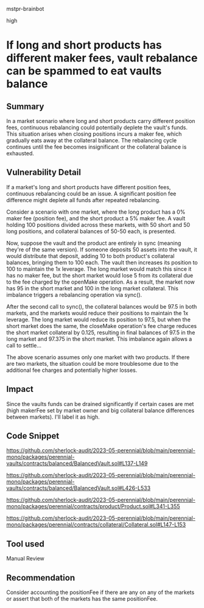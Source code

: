 mstpr-brainbot

high

# If long and short products has different maker fees, vault rebalance can be spammed to eat vaults balance

## Summary
In a market scenario where long and short products carry different position fees, continuous rebalancing could potentially deplete the vault's funds. This situation arises when closing positions incurs a maker fee, which gradually eats away at the collateral balance. The rebalancing cycle continues until the fee becomes insignificant or the collateral balance is exhausted.
## Vulnerability Detail
If a market's long and short products have different position fees, continuous rebalancing could be an issue. A significant position fee difference might deplete all funds after repeated rebalancing.

Consider a scenario with one market, where the long product has a 0% maker fee (position fee), and the short product a 5% maker fee. A vault holding 100 positions divided across these markets, with 50 short and 50 long positions, and collateral balances of 50-50 each, is presented.

Now, suppose the vault and the product are entirely in sync (meaning they're of the same version). If someone deposits 50 assets into the vault, it would distribute that deposit, adding 10 to both product's collateral balances, bringing them to 100 each. The vault then increases its position to 100 to maintain the 1x leverage. The long market would match this since it has no maker fee, but the short market would lose 5 from its collateral due to the fee charged by the openMake operation. As a result, the market now has 95 in the short market and 100 in the long market collateral. This imbalance triggers a rebalancing operation via sync().

After the second call to sync(), the collateral balances would be 97.5 in both markets, and the markets would reduce their positions to maintain the 1x leverage. The long market would reduce its position to 97.5, but when the short market does the same, the closeMake operation's fee charge reduces the short market collateral by 0.125, resulting in final balances of 97.5 in the long market and 97.375 in the short market. This imbalance again allows a call to settle...

The above scenario assumes only one market with two products. If there are two markets, the situation could be more troublesome due to the additional fee charges and potentially higher losses.
## Impact
Since the vaults funds can be drained significantly if certain cases are met (high makerFee set by market owner and big collateral balance differences between markets). I'll label it as high. 
## Code Snippet
https://github.com/sherlock-audit/2023-05-perennial/blob/main/perennial-mono/packages/perennial-vaults/contracts/balanced/BalancedVault.sol#L137-L149

https://github.com/sherlock-audit/2023-05-perennial/blob/main/perennial-mono/packages/perennial-vaults/contracts/balanced/BalancedVault.sol#L426-L533

https://github.com/sherlock-audit/2023-05-perennial/blob/main/perennial-mono/packages/perennial/contracts/product/Product.sol#L341-L355

https://github.com/sherlock-audit/2023-05-perennial/blob/main/perennial-mono/packages/perennial/contracts/collateral/Collateral.sol#L147-L153
## Tool used

Manual Review

## Recommendation
Consider accounting the positionFee if there are any on any of the markets or assert that both of the markets has the same positionFee. 